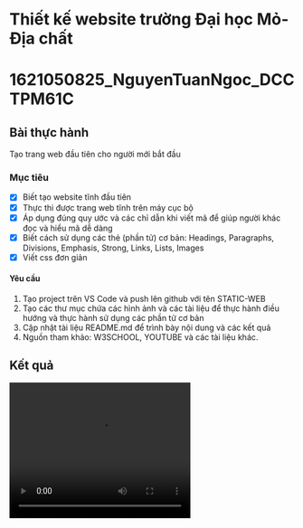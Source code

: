# Thiết kế website trường Đại học Mỏ-Địa chất
# 1621050825_NguyenTuanNgoc_DCCTPM61C

## Bài thực hành 
Tạo trang web đầu tiên cho người mới bắt đầu
 
### Mục tiêu
- [x] Biết tạo website tĩnh đầu tiên
- [x] Thực thi được trang web tĩnh trên máy cục bộ
- [x] Áp dụng đúng quy ước và các chỉ dẫn khi viết mã để giúp người khác đọc và hiểu mã dễ dàng
- [x] Biết cách sử dụng các thẻ (phần tử) cơ bản: Headings, Paragraphs, Divisions, Emphasis, Strong, Links, Lists, Images
- [x] Viết css đơn giản

#### Yêu cầu
1. Tạo project trên VS Code và push lên github với tên STATIC-WEB
2. Tạo các thư mục chứa các hình ảnh và các tài liệu để thực hành điều hướng và thực hành sử dụng các phần tử cơ bản
3. Cập nhật tài liệu README.md để trình bày nội dung và các kết quả
4. Nguồn tham khảo: W3SCHOOL, YOUTUBE và các tài liệu khác.
 
## Kết quả
<video width="320" height="240" controls>
  <source src="videos/demo_web.mp4" type="video/mp4">
</video>

